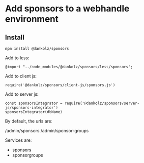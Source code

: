 # Add sponsors to a webhandle environment

## Install

```
npm install @dankolz/sponsors
```

Add to less: 
```
@import "../node_modules/@dankolz/sponsors/less/sponsors";
```

Add to client js:

```
require('@dankolz/sponsors/client-js/sponsors.js')
```

Add to server js:
```
const sponsorsIntegrator = require('@dankolz/sponsors/server-js/sponsors-integrator')
sponsorsIntegrator(dbName)
```

By default, the urls are:

/admin/sponsors
/admin/sponsor-groups

Services are:
- sponsors
- sponsorgroups